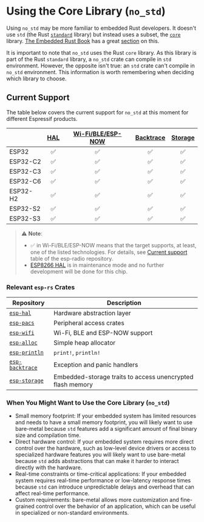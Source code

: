 # Using the Core Library (`no_std`)

Using `no_std` may be more familiar to embedded Rust developers. It doesn't use `std` (the Rust [`standard`][rust-lib-std] library) but instead uses a subset, the [`core`][rust-lib-core] library. [The Embedded Rust Book][embedded-rust-book] has a great [section][embedded-rust-book-no-std] on this.

It is important to note that `no_std` uses the Rust `core` library. As this library is part of the Rust `standard` library, a `no_std` crate can compile in `std` environment. However, the opposite isn't true: an `std` crate can't compile in `no_std` environment. This information is worth remembering when deciding which library to choose.

[embedded-rust-book]: https://docs.rust-embedded.org/
[embedded-rust-book-no-std]: https://docs.rust-embedded.org/book/intro/no-std.html
[rust-lib-core]: https://doc.rust-lang.org/core/index.html
[rust-lib-std]: https://doc.rust-lang.org/std/index.html

## Current Support

The table below covers the current support for `no_std` at this moment for different Espressif products.

|          | [HAL][esp-hal] | [Wi-Fi/BLE/ESP-NOW][esp-wifi] | [Backtrace][esp-backtrace] | [Storage][esp-storage] |
| -------- | :------------: | :---------------------------: | :------------------------: | :--------------------: |
| ESP32    |       ✅        |               ✅               |             ✅              |           ✅            |
| ESP32-C2 |       ✅        |               ✅               |             ✅              |           ✅            |
| ESP32-C3 |       ✅        |               ✅               |             ✅              |           ✅            |
| ESP32-C6 |       ✅        |               ✅               |             ✅              |           ✅            |
| ESP32-H2 |       ✅        |               ✅               |             ✅              |           ✅            |
| ESP32-S2 |       ✅        |               ✅               |             ✅              |           ✅            |
| ESP32-S3 |       ✅        |               ✅               |             ✅              |           ✅            |

> ⚠️ **Note**:
>
> - ✅ in Wi-Fi/BLE/ESP-NOW means that the target supports, at least, one of the listed technologies. For details, see [Current support][esp-radio-current-support] table of the esp-radio repository.
> - [ESP8266 HAL][esp8266-hal] is in maintenance mode and no further development will be done for this chip.

[esp-hal]: https://github.com/esp-rs/esp-hal/tree/main/esp-hal "Hardware abstraction layer"
[esp-wifi]: https://github.com/esp-rs/esp-hal/tree/main/esp-wifi "Wi-Fi, BLE and ESP-NOW support"
[esp-backtrace]: https://github.com/esp-rs/esp-hal/tree/main/esp-backtrace "Exception and panic handlers"
[esp-storage]: https://github.com/esp-rs/esp-hal/tree/main/esp-storage "Embedded-storage traits to access unencrypted flash memory"
[esp-radio-current-support]: https://github.com/esp-rs/esp-hal/tree/main/esp-radio#current-support
[esp8266-hal]: https://github.com/esp-rs/esp8266-hal "ESP8266 Hardware abstraction layer"

### Relevant `esp-rs` Crates

| Repository                       | Description                                                |
| -------------------------------- | ---------------------------------------------------------- |
| [`esp-hal`][esp-hal]             | Hardware abstraction layer                                 |
| [`esp-pacs`][esp-pacs]           | Peripheral access crates                                   |
| [`esp-wifi`][esp-wifi]           | Wi-Fi, BLE and ESP-NOW support                             |
| [`esp-alloc`][esp-alloc]         | Simple heap allocator                                      |
| [`esp-println`][esp-println]     | `print!`,  `println!`                                      |
| [`esp-backtrace`][esp-backtrace] | Exception and panic handlers                               |
| [`esp-storage`][esp-storage]     | Embedded-storage traits to access unencrypted flash memory |

### When You Might Want to Use the Core Library (`no_std`)

- Small memory footprint: If your embedded system has limited resources and needs to have a small memory footprint, you will likely want to use bare-metal because `std` features add a significant amount of final binary size and compilation time.
- Direct hardware control: If your embedded system requires more direct control over the hardware, such as low-level device drivers or access to specialized hardware features you will likely want to use bare-metal because `std` adds abstractions that can make it harder to interact directly with the hardware.
- Real-time constraints or time-critical applications: If your embedded system requires real-time performance or low-latency response times because `std` can introduce unpredictable delays and overhead that can affect real-time performance.
- Custom requirements: bare-metal allows more customization and fine-grained control over the behavior of an application, which can be useful in specialized or non-standard environments.

[esp-pacs]: https://github.com/esp-rs/esp-pacs "Peripheral access crates"
[esp-alloc]: https://github.com/esp-rs/esp-hal/tree/main/esp-alloc "Simple heap allocator"
[esp-println]: https://github.com/esp-rs/esp-hal/tree/main/esp-println "print!, println!"
